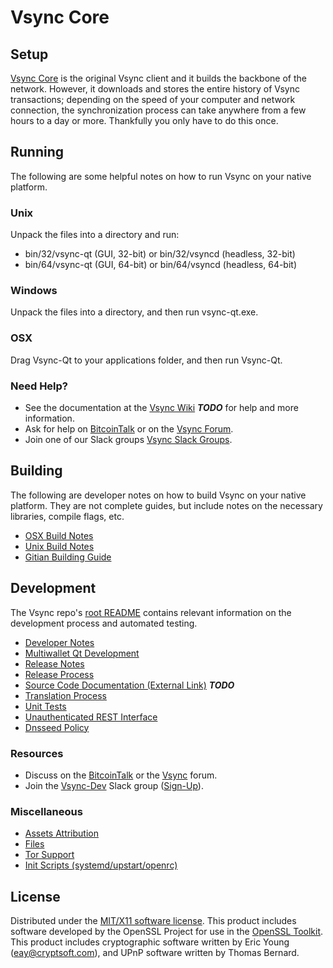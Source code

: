 Vsync Core
=====================

Setup
---------------------
[Vsync Core](http://vsync.pw/wallet) is the original Vsync client and it builds the backbone of the network. However, it downloads and stores the entire history of Vsync transactions; depending on the speed of your computer and network connection, the synchronization process can take anywhere from a few hours to a day or more. Thankfully you only have to do this once.

Running
---------------------
The following are some helpful notes on how to run Vsync on your native platform.

### Unix

Unpack the files into a directory and run:

- bin/32/vsync-qt (GUI, 32-bit) or bin/32/vsyncd (headless, 32-bit)
- bin/64/vsync-qt (GUI, 64-bit) or bin/64/vsyncd (headless, 64-bit)

### Windows

Unpack the files into a directory, and then run vsync-qt.exe.

### OSX

Drag Vsync-Qt to your applications folder, and then run Vsync-Qt.

### Need Help?

* See the documentation at the [Vsync Wiki](https://en.bitcoin.it/wiki/Main_Page) ***TODO***
for help and more information.
* Ask for help on [BitcoinTalk](https://bitcointalk.org/index.php?topic=1262920.0) or on the [Vsync Forum](http://forum.vsync.pw/).
* Join one of our Slack groups [Vsync Slack Groups](https://vsync.pw/slack-logins/).

Building
---------------------
The following are developer notes on how to build Vsync on your native platform. They are not complete guides, but include notes on the necessary libraries, compile flags, etc.

- [OSX Build Notes](build-osx.md)
- [Unix Build Notes](build-unix.md)
- [Gitian Building Guide](gitian-building.md)

Development
---------------------
The Vsync repo's [root README](https://github.com/Vsync-Project/Vsync/blob/master/README.md) contains relevant information on the development process and automated testing.

- [Developer Notes](developer-notes.md)
- [Multiwallet Qt Development](multiwallet-qt.md)
- [Release Notes](release-notes.md)
- [Release Process](release-process.md)
- [Source Code Documentation (External Link)](https://dev.visucore.com/bitcoin/doxygen/) ***TODO***
- [Translation Process](translation_process.md)
- [Unit Tests](unit-tests.md)
- [Unauthenticated REST Interface](REST-interface.md)
- [Dnsseed Policy](dnsseed-policy.md)

### Resources

* Discuss on the [BitcoinTalk](https://bitcointalk.org/index.php?topic=1262920.0) or the [Vsync](http://forum.vsync.pw/) forum.
* Join the [Vsync-Dev](https://vsync-dev.slack.com/) Slack group ([Sign-Up](https://vsync-dev.herokuapp.com/)).

### Miscellaneous
- [Assets Attribution](assets-attribution.md)
- [Files](files.md)
- [Tor Support](tor.md)
- [Init Scripts (systemd/upstart/openrc)](init.md)

License
---------------------
Distributed under the [MIT/X11 software license](http://www.opensource.org/licenses/mit-license.php).
This product includes software developed by the OpenSSL Project for use in the [OpenSSL Toolkit](https://www.openssl.org/). This product includes
cryptographic software written by Eric Young ([eay@cryptsoft.com](mailto:eay@cryptsoft.com)), and UPnP software written by Thomas Bernard.
